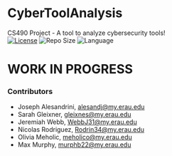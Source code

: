 # CyberToolAnalysis
CS490 Project - A tool to analyze cybersecurity tools!  <br>
[![License](https://img.shields.io/github/license/illusion173/CyberToolAnalysis)](https://github.com/illusion173/CyberToolAnalysis/blob/main/LICENSE)
![Repo Size](https://img.shields.io/github/repo-size/illusion173/CyberToolAnalysis)
![Language](https://img.shields.io/github/languages/top/illusion173/CyberToolAnalysis)
# WORK IN PROGRESS

### Contributors
- Joseph Alesandrini, <alesandj@my.erau.edu>
- Sarah Gleixner, <gleixnes@my.erau.edu>
- Jeremiah Webb, <WebbJ31@my.erau.edu>
- Nicolas Rodriguez, <Rodrin34@my.erau.edu>
- Olivia Meholic, <meholico@my.erau.edu>
- Max Murphy, <murphb22@my.erau.edu>
